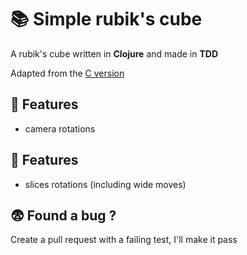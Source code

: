 

# 📚 Simple rubik's cube

A rubik's cube written in **Clojure** and made in **TDD**

Adapted from the [C version](https://github.com/adrien-cuisse/c-lib-rubiks-core) 


## 🧰 Features

- camera rotations


## 🧰 Features

- slices rotations (including wide moves)


## 😨 Found a bug ?

Create a pull request with a failing test, I'll make it pass
